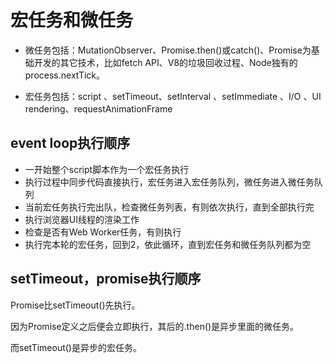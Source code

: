 # 宏任务和微任务

- 微任务包括：MutationObserver、Promise.then()或catch()、Promise为基础开发的其它技术，比如fetch API、V8的垃圾回收过程、Node独有的process.nextTick。

- 宏任务包括：script 、setTimeout、setInterval 、setImmediate 、I/O 、UI rendering、requestAnimationFrame

## event loop执行顺序

- 一开始整个script脚本作为一个宏任务执行
- 执行过程中同步代码直接执行，宏任务进入宏任务队列，微任务进入微任务队列
- 当前宏任务执行完出队，检查微任务列表，有则依次执行，直到全部执行完
- 执行浏览器UI线程的渲染工作
- 检查是否有Web Worker任务，有则执行
- 执行完本轮的宏任务，回到2，依此循环，直到宏任务和微任务队列都为空

## setTimeout，promise执行顺序

Promise比setTimeout()先执行。

因为Promise定义之后便会立即执行，其后的.then()是异步里面的微任务。

而setTimeout()是异步的宏任务。
